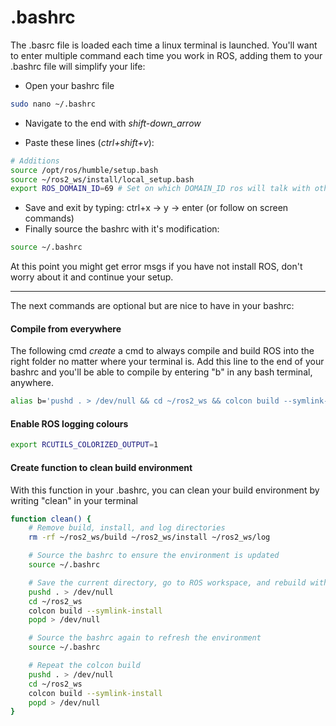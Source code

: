 # .bashrc

The .basrc file is loaded each time a linux terminal is launched. You'll want to enter multiple command each time you work in ROS, adding them to your .bashrc file will simplify your life:

- Open your bashrc file

```bash
sudo nano ~/.bashrc
```

- Navigate to the end with _shift-down_arrow_

- Paste these lines (_ctrl+shift+v_):

```bash
# Additions
source /opt/ros/humble/setup.bash
source ~/ros2_ws/install/local_setup.bash
export ROS_DOMAIN_ID=69 # Set on which DOMAIN_ID ros will talk with other computer, all our computer are set on 69
```

- Save and exit by typing: ctrl+x -> y -> enter (or follow on screen commands)
- Finally source the bashrc with it's modification:

```bash
source ~/.bashrc
```

At this point you might get error msgs if you have not install ROS, don't worry about it and continue your setup.

---

The next commands are optional but are nice to have in your bashrc:

#### Compile from everywhere

The following cmd _create_ a cmd to always compile and build ROS into the right folder no matter where your terminal is. Add this line to the end of your bashrc and you'll be able to compile by entering "b" in any bash terminal, anywhere.

```bash
alias b='pushd . > /dev/null && cd ~/ros2_ws && colcon build --symlink-install && popd > /dev/null'
```

#### Enable ROS logging colours

```bash
export RCUTILS_COLORIZED_OUTPUT=1
```

#### Create function to clean build environment 
With this function in your .bashrc, you can clean your build environment by writing "clean" in your terminal
```bash
function clean() {
    # Remove build, install, and log directories
    rm -rf ~/ros2_ws/build ~/ros2_ws/install ~/ros2_ws/log

    # Source the bashrc to ensure the environment is updated
    source ~/.bashrc

    # Save the current directory, go to ROS workspace, and rebuild with colcon
    pushd . > /dev/null
    cd ~/ros2_ws
    colcon build --symlink-install
    popd > /dev/null

    # Source the bashrc again to refresh the environment
    source ~/.bashrc

    # Repeat the colcon build
    pushd . > /dev/null
    cd ~/ros2_ws
    colcon build --symlink-install
    popd > /dev/null
}

```